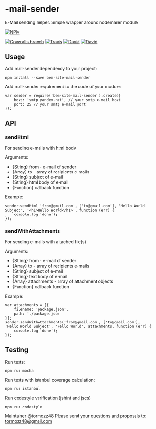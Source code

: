 # -mail-sender
E-Mail sending helper. Simple wrapper around nodemailer module

[![NPM](https://nodei.co/npm/bem-site-mail-sender.png)](https://nodei.co/npm/bem-site-mail-sender/)

[![Coveralls branch](https://img.shields.io/coveralls/bem-site/mail-sender/master.svg)](https://coveralls.io/r/bem-site/mail-sender?branch=master)
[![Travis](https://img.shields.io/travis/bem-site/mail-sender.svg)](https://travis-ci.org/bem-site/mail-sender)
[![David](https://img.shields.io/david/bem-site/mail-sender.svg)](https://david-dm.org/bem-site/mail-sender)
[![David](https://img.shields.io/david/dev/bem-site/mail-sender.svg)](https://david-dm.org/bem-site/mail-sender#info=devDependencies)

## Usage

Add mail-sender dependency to your project:
```
npm install --save bem-site-mail-sender
```

Add mail-sender requirement to the code of your module:

```
var sender = require('bem-site-mail-sender').create({
    host: 'smtp.yandex.net', // your smtp e-mail host
    port: 25 // your smtp e-mail port
});
```

## API

### sendHtml

For sending e-mails with html body

Arguments:
* {String} from - e-mail of sender
* {Array} to - array of recipients e-mails
* {String} subject of e-mail
* {String} html body of e-mail
* {Function} callback function

Example:
```
sender.sendHtml('from@gmail.com', ['to@gmail.com'], 'Hello World Subject', '<h1>Hello World</h1>', function (err) {
    console.log('done');
});
```

### sendWithAttachments

For sending e-mails with attached file(s)

Arguments:
* {String} from - e-mail of sender
* {Array} to - array of recipients e-mails
* {String} subject of e-mail
* {String} text body of e-mail
* {Array} attachments - array of attachment objects
* {Function} callback function

Example:
```
var attachments = [{
    filename: 'package.json',
    path: './package.json
}];
sender.sendWithAttachments('from@gmail.com', ['to@gmail.com'],
'Hello World Subject', 'Hello World', attachments, function (err) {
    console.log('done');
});
```

## Testing

Run tests:
```
npm run mocha
```

Run tests with istanbul coverage calculation:
```
npm run istanbul
```

Run codestyle verification (jshint and jscs)
```
npm run codestyle
```

Maintainer @tormozz48
Please send your questions and proposals to: tormozz48@gmail.com
